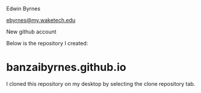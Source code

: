 Edwin Byrnes

ebyrnes@my.waketech.edu

New github account

Below is the repository I created:
# banzaibyrnes.github.io

I cloned this repository on my desktop by selecting the clone repository tab.

